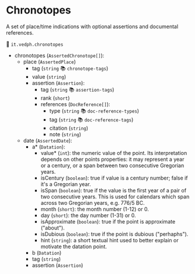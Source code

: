 # Chronotopes

A set of place/time indications with optional assertions and documental references.

🔑 `it.vedph.chronotopes`

- chronotopes (`AssertedChronotope[]`):
  - place (`AssertedPlace`)
    - tag (`string` 📚 `chronotope-tags`)
    - value (`string`)
    - assertion (`Assertion`):
      - tag (`string` 📚 `assertion-tags`)
      - rank (`short`)
      - references (`DocReference[]`):
        - type (`string` 📚 `doc-reference-types`)
        - tag (`string` 📚 `doc-reference-tags`)
        - citation (`string`)
        - note (`string`)
  - date (`AssertedDate`):
    - a* (`Datation`):
      - value* (`int`): the numeric value of the point. Its interpretation depends on other points properties: it may represent a year or a century, or a span between two consecutive Gregorian years.
      - isCentury (`boolean`): true if value is a century number; false if it's a Gregorian year.
      - isSpan (`boolean`): true if the value is the first year of a pair of two consecutive years. This is used for calendars which span across two Gregorian years, e.g. 776/5 BC.
      - month (`short`): the month number (1-12) or 0.
      - day (`short`): the day number (1-31) or 0.
      - isApproximate (`boolean`): true if the point is approximate ("about").
      - isDubious (`boolean`): true if the point is dubious ("perhaphs").
      - hint (`string`): a short textual hint used to better explain or motivate the datation point.
    - b (`Datation`)
    - tag (`string`)
    - assertion (`Assertion`)
